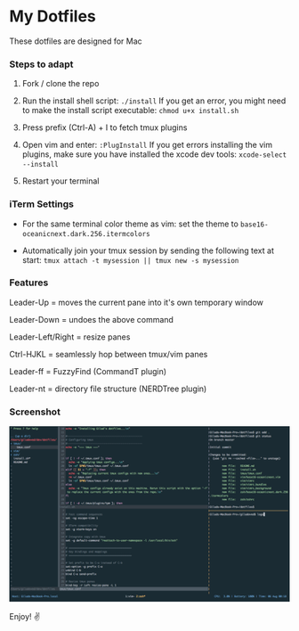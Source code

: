 # My Dotfiles

These dotfiles are designed for Mac

### Steps to adapt

1. Fork / clone the repo

2. Run the install shell script: `./install`
If you get an error, you might need to make the install script executable: `chmod u+x install.sh`

3. Press prefix (Ctrl-A) + I to fetch tmux plugins

4. Open vim and enter: `:PlugInstall`
If you get errors installing the vim plugins, make sure you have installed the xcode dev tools: `xcode-select --install`

5. Restart your terminal

### iTerm Settings

- For the same terminal color theme as vim: set the theme to `base16-oceanicnext.dark.256.itermcolors`

- Automatically join your tmux session by sending the following text at start: `tmux attach -t mysession || tmux new -s mysession`

### Features
Leader-Up = moves the current pane into it's own temporary window

Leader-Down = undoes the above command

Leader-Left/Right = resize panes

Ctrl-HJKL = seamlessly hop between tmux/vim panes

Leader-ff = FuzzyFind (CommandT plugin)

Leader-nt = directory file structure (NERDTree plugin)


### Screenshot
![screenshot](screenshot.png)


Enjoy! ✌
